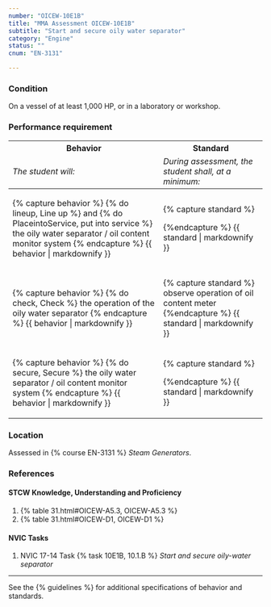 ```yaml
---
number: "OICEW-10E1B"
title: "MMA Assessment OICEW-10E1B"
subtitle: "Start and secure oily water separator"
category: "Engine"
status: ""
cnum: "EN-3131"

---
```

### Condition

On a vessel of at least 1,000 HP, or in a laboratory or workshop.

### Performance requirement 

<table width='100%' class='Guidelines'>
 <thead>
 <tr>
     <th class='thirty'>Behavior</th>
     <th class='seventy'>Standard</th>
 </tr>
 <tr>
     <td><em>The student will:</em></td>
     <td><em>During assessment, the student shall, at a minimum:</em></td>
 </tr>
 </thead>
 <tbody>
 

<tr><td>

{% capture behavior %}
{% do lineup, Line up %} and {% do PlaceintoService, put into service %} the oily water separator / oil content monitor system
{% endcapture %}
{{ behavior | markdownify }}

</td><td>

{% capture standard %}

{%endcapture %}
{{ standard | markdownify }}

</td></tr>



<tr><td>

{% capture behavior %}
{% do check, Check %} the operation of the oily water separator
{% endcapture %}
{{ behavior | markdownify }}

</td><td>

{% capture standard %}
observe operation of oil content meter
{%endcapture %}
{{ standard | markdownify }}

</td></tr>



<tr><td>

{% capture behavior %}
{% do secure, Secure %} the oily water separator / oil content monitor system
{% endcapture %}
{{ behavior | markdownify }}

</td><td>

{% capture standard %}

{%endcapture %}
{{ standard | markdownify }}

</td></tr>



 </tbody>
 </table>

### Location

Assessed in  {% course  EN-3131 %}  *Steam Generators*.

### References

#### STCW Knowledge, Understanding and Proficiency

1. {% table 31.html#OICEW-A5.3, OICEW-A5.3 %}
1. {% table 31.html#OICEW-D1, OICEW-D1 %}


#### NVIC Tasks

1. NVIC 17-14 Task {% task 10E1B, 10.1.B %} *Start and secure oily-water separator*



***



See the {% guidelines %} for additional specifications of behavior and standards.